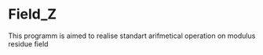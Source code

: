 # Field_Z
This programm is aimed to realise standart arifmetical operation on modulus residue field
